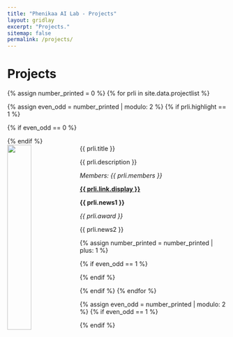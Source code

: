 ```yaml
---
title: "Phenikaa AI Lab - Projects"
layout: gridlay
excerpt: "Projects."
sitemap: false
permalink: /projects/
---
```



# Projects

{% assign number_printed = 0 %}
{% for prli in site.data.projectlist %}

{% assign even_odd = number_printed | modulo: 2 %}
{% if prli.highlight == 1 %}

{% if even_odd == 0 %}
<div class="row">
{% endif %}

<div class="col-sm-6 clearfix">
 <div class="well">
  <pubtit>{{ prli.title }}</pubtit>
  <img src="{{ site.url }}{{ site.baseurl }}/images/pjpic/{{ prli.image }}" class="img-responsive" width="33%" style="float: left" />
  <p>{{ prli.description }}</p>
  <p><em>Members: {{ prli.members }}</em></p>
  <p><strong><a href="{{ prli.link.url }}">{{ prli.link.display }}</a></strong></p>
  <p class="text-danger"><strong> {{ prli.news1 }}</strong></p>
  <p> <em> {{ prli.award }} </em> </p>
  <p> {{ prli.news2 }} </p>
 </div>
</div>

{% assign number_printed = number_printed | plus: 1 %}

{% if even_odd == 1 %}
</div>
{% endif %}

{% endif %}
{% endfor %}

{% assign even_odd = number_printed | modulo: 2 %}
{% if even_odd == 1 %}
</div>
{% endif %}

<p> &nbsp; </p>
